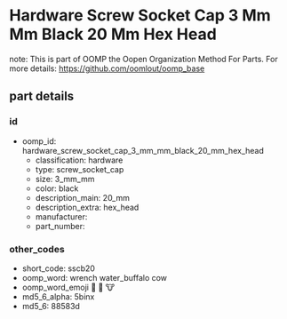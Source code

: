 # Hardware Screw Socket Cap 3 Mm Mm Black 20 Mm Hex Head  

note: This is part of OOMP the Oopen Organization Method For Parts. For more details: https://github.com/oomlout/oomp_base

##  part details





### id
* oomp_id: hardware_screw_socket_cap_3_mm_mm_black_20_mm_hex_head
  * classification: hardware
  * type: screw_socket_cap
  * size: 3_mm_mm
  * color: black
  * description_main: 20_mm
  * description_extra: hex_head
  * manufacturer: 
  * part_number: 

### other_codes
* short_code: sscb20
* oomp_word: wrench water_buffalo cow
* oomp_word_emoji :wrench: :water_buffalo: :cow:
* md5_6_alpha: 5binx
* md5_6: 88583d